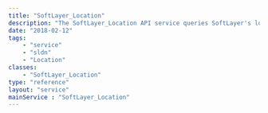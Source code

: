 ```yaml
---
title: "SoftLayer_Location"
description: "The SoftLayer_Location API service queries SoftLayer's location tree to find locations for all softlayer resources including bare metal servers, virtual servers, storage repositories, datacenters, points of presence, network backbones, and many more. "
date: "2018-02-12"
tags:
    - "service"
    - "sldn"
    - "Location"
classes:
    - "SoftLayer_Location"
type: "reference"
layout: "service"
mainService : "SoftLayer_Location"
---
```

